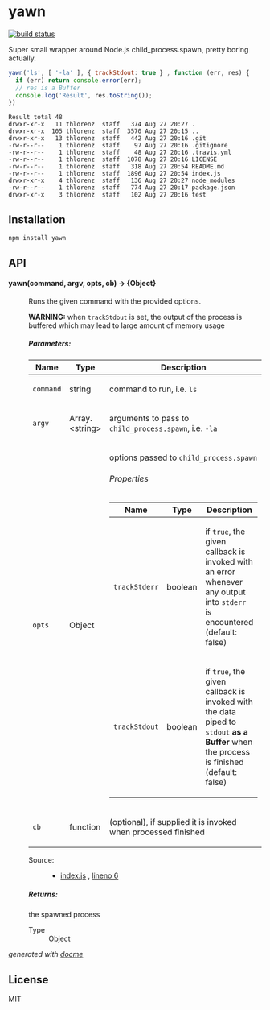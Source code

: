 # yawn
[![build status](https://secure.travis-ci.org/thlorenz/yawn.png)](http://travis-ci.org/thlorenz/yawn)

Super small wrapper around Node.js child_process.spawn, pretty boring actually.

```js
yawn('ls', [ '-la' ], { trackStdout: true } , function (err, res) {
  if (err) return console.error(err);
  // res is a Buffer
  console.log('Result', res.toString());    
})
```

```
Result total 48
drwxr-xr-x   11 thlorenz  staff   374 Aug 27 20:27 .
drwxr-xr-x  105 thlorenz  staff  3570 Aug 27 20:15 ..
drwxr-xr-x   13 thlorenz  staff   442 Aug 27 20:16 .git
-rw-r--r--    1 thlorenz  staff    97 Aug 27 20:16 .gitignore
-rw-r--r--    1 thlorenz  staff    48 Aug 27 20:16 .travis.yml
-rw-r--r--    1 thlorenz  staff  1078 Aug 27 20:16 LICENSE
-rw-r--r--    1 thlorenz  staff   318 Aug 27 20:54 README.md
-rw-r--r--    1 thlorenz  staff  1896 Aug 27 20:54 index.js
drwxr-xr-x    4 thlorenz  staff   136 Aug 27 20:27 node_modules
-rw-r--r--    1 thlorenz  staff   774 Aug 27 20:17 package.json
drwxr-xr-x    3 thlorenz  staff   102 Aug 27 20:16 test
```

## Installation

    npm install yawn

## API

<!-- START docme generated API please keep comment here to allow auto update -->
<!-- DON'T EDIT THIS SECTION, INSTEAD RE-RUN docme TO UPDATE -->

<div>
<div class="jsdoc-githubify">
<section>
<article>
<div class="container-overview">
<dl class="details">
</dl>
</div>
<dl>
<dt>
<h4 class="name" id="yawn"><span class="type-signature"></span>yawn<span class="signature">(command, argv, opts, cb)</span><span class="type-signature"> &rarr; {Object}</span></h4>
</dt>
<dd>
<div class="description">
<p>Runs the given command with the provided options.</p>
<p><strong>WARNING:</strong> when <code>trackStdout</code> is set, the output of the process is buffered which may lead to large amount of memory usage</p>
</div>
<h5>Parameters:</h5>
<table class="params">
<thead>
<tr>
<th>Name</th>
<th>Type</th>
<th class="last">Description</th>
</tr>
</thead>
<tbody>
<tr>
<td class="name"><code>command</code></td>
<td class="type">
<span class="param-type">string</span>
</td>
<td class="description last"><p>command to run, i.e. <code>ls</code></p></td>
</tr>
<tr>
<td class="name"><code>argv</code></td>
<td class="type">
<span class="param-type">Array.&lt;string></span>
</td>
<td class="description last"><p>arguments to pass to <code>child_process.spawn</code>, i.e. <code>-la</code></p></td>
</tr>
<tr>
<td class="name"><code>opts</code></td>
<td class="type">
<span class="param-type">Object</span>
</td>
<td class="description last"><p>options passed to <code>child_process.spawn</code></p>
<h6>Properties</h6>
<table class="params">
<thead>
<tr>
<th>Name</th>
<th>Type</th>
<th class="last">Description</th>
</tr>
</thead>
<tbody>
<tr>
<td class="name"><code>trackStderr</code></td>
<td class="type">
<span class="param-type">boolean</span>
</td>
<td class="description last"><p>if <code>true</code>, the given callback is invoked with an error whenever any output into <code>stderr</code> is encountered (default: false)</p></td>
</tr>
<tr>
<td class="name"><code>trackStdout</code></td>
<td class="type">
<span class="param-type">boolean</span>
</td>
<td class="description last"><p>if <code>true</code>, the given callback is invoked with the data piped to <code>stdout</code> <strong>as a Buffer</strong> when the process is finished (default: false)</p></td>
</tr>
</tbody>
</table>
</td>
</tr>
<tr>
<td class="name"><code>cb</code></td>
<td class="type">
<span class="param-type">function</span>
</td>
<td class="description last"><p>(optional), if supplied it is invoked when processed finished</p></td>
</tr>
</tbody>
</table>
<dl class="details">
<dt class="tag-source">Source:</dt>
<dd class="tag-source"><ul class="dummy">
<li>
<a href="https://github.com/thlorenz/yawn/blob/master/index.js">index.js</a>
<span>, </span>
<a href="https://github.com/thlorenz/yawn/blob/master/index.js#L6">lineno 6</a>
</li>
</ul></dd>
</dl>
<h5>Returns:</h5>
<div class="param-desc">
<p>the spawned process</p>
</div>
<dl>
<dt>
Type
</dt>
<dd>
<span class="param-type">Object</span>
</dd>
</dl>
</dd>
</dl>
</article>
</section>
</div>

*generated with [docme](https://github.com/thlorenz/docme)*
</div>
<!-- END docme generated API please keep comment here to allow auto update -->

## License

MIT
